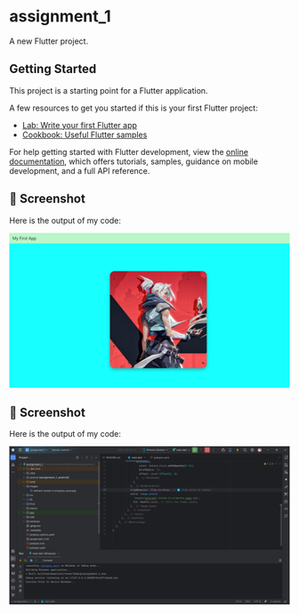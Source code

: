 # assignment_1

A new Flutter project.

## Getting Started

This project is a starting point for a Flutter application.

A few resources to get you started if this is your first Flutter project:

- [Lab: Write your first Flutter app](https://docs.flutter.dev/get-started/codelab)
- [Cookbook: Useful Flutter samples](https://docs.flutter.dev/cookbook)

For help getting started with Flutter development, view the
[online documentation](https://docs.flutter.dev/), which offers tutorials,
samples, guidance on mobile development, and a full API reference.

## 📸 Screenshot

Here is the output of my code:

![Output](https://github.com/tanmay1240/assignment_1/blob/main/images/Screenshot%202025-06-16%20213049.png)

## 📸 Screenshot

Here is the output of my code:

![ screenshot of the app displaying both asset and network images](https://github.com/tanmay1240/assignment_1/blob/main/images/Screenshot%202025-06-16%20213139.png)
